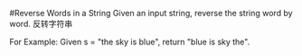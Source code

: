 #Reverse Words in a String
Given an input string, reverse the string word by word.
反转字符串

For Example:
   Given s = "the sky is blue",
   return "blue is sky the".
